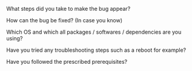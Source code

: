 What steps did you take to make the bug appear?

How can the bug be fixed? (In case you know)

Which OS and which all packages / softwares / dependencies are you using?

Have you tried any troubleshooting steps such as a reboot for example?

Have you followed the prescribed prerequisites?